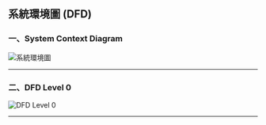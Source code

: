 ## 系統環境圖 (DFD)
### 一、System Context Diagram
![系統環境圖](SystemContextDiagram.png)

---
### 二、DFD Level 0
![DFD Level 0](DFDLevel0.png)

---
